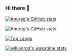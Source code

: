 ### Hi there 👋

<!--
**walidmenghour/walidmenghour** is a ✨ _special_ ✨ repository because its `README.md` (this file) appears on your GitHub profile.

Here are some ideas to get you started:

- 🔭 I’m currently working on ...
- 🌱 I’m currently learning ...
- 👯 I’m looking to collaborate on ...
- 🤔 I’m looking for help with ...
- 💬 Ask me about ...
- 📫 How to reach me: ...
- 😄 Pronouns: ...
- ⚡ Fun fact: ...
-->
[![Anurag's GitHub stats](https://github-readme-stats.vercel.app/api?username=walidmenghour)](https://github.com/walidmenghour/github-readme-stats)

![Anurag's GitHub stats](https://github-readme-stats.vercel.app/api?username=walidmenghour&show_icons=true&theme=radical)

[![Top Langs](https://github-readme-stats.vercel.app/api/top-langs/?username=walidmenghour)](https://github.com/anuraghazra/github-readme-stats)


[![willianrod's wakatime stats](https://github-readme-stats.vercel.app/api/wakatime?username=walidmenghour)](https://github.com/anuraghazra/github-readme-stats)
